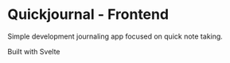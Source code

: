 # Quickjournal - Frontend

Simple development journaling app focused on quick note taking.

Built with Svelte
